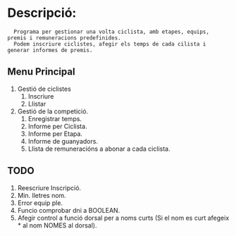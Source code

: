 # Descripció:
      Programa per gestionar una volta ciclista, amb etapes, equips, premis i remuneracions predefinides.
      Podem inscriure ciclistes, afegir els temps de cada cilista i generar informes de premis.

##  Menu Principal

1. Gestió de ciclistes
    1. Inscriure
    2.  Llistar
2. Gestió de la competició.
    1. Enregistrar temps.
    2. Informe per Ciclista.
    3. Informe per Etapa.
    4. Informe de guanyadors.
    5. Llista de remuneracións a abonar a cada ciclista.

## TODO
1. Reescriure Inscripció.
2. Min. lletres nom.
3. Error equip ple.
4. Funcio comprobar dni a BOOLEAN.
5. Afegir control a funció dorsal per a noms curts (Si el nom es curt afegeix * al nom NOMES al dorsal).